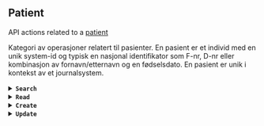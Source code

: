 ## Patient 

API actions related to a [patient](StructureDefinition-NoEHRCorePatient.html)

Kategori av operasjoner relatert til pasienter. En pasient er et individ med en unik system-id og typisk en nasjonal
identifikator som F-nr, D-nr eller kombinasjon av fornavn/etternavn og en fødselsdato. En pasient er unik i kontekst av
et journalsystem.

<details>
 <summary> <code><b>Search</b></code></summary>
 Hent liste med pasienter i samsvar med søkekriterier, returnerer 0 til mange pasienter for kombinasjon av søkeparametere. Liste inneholder basisinformasjon om pasient inklusive id.<br/><br/>
<details>
 <summary><code>GET</code></summary>

##### Parameters

> | name | type | data type | description |
> |------|------|-----------|-------------|
> |      |      |           |             |

##### Responses

> | http code | content-type                | response                                                                               |
> |-----------|-----------------------------|----------------------------------------------------------------------------------------|
> | `200`     | `application/json`          | `{"result": [` [Patient](StructureDefinition-NoEHRCorePatient.html) `]}` |
> | `400`     | `application/json`          | `{"code":"400","message":"Bad Request"}`                                               |
> | `401`     | `application/json`          | `{"code":"401","message":"Unauthorized"}`                                              |


</details>
<details>
 <summary><code>POST</code></summary>

##### Parameters

> | name | type | data type | description |
> |------|------|-----------|-------------|
> |      |      |           |             |

##### Responses

> | http code | content-type                | response                                                                                  |
> |-----------|-----------------------------|-------------------------------------------------------------------------------------------|
> | `200`     | `application/json`          | `{"result": [` [Patient](StructureDefinition-NoEHRCorePatient.html) `]}`    |
> | `400`     | `application/json`          | `{"code":"400","message":"Bad Request"}`                                                  |
> | `401`     | `application/json`          | `{"code":"401","message":"Unauthorized"}`                                                 |


</details>
<hr style="border: 2px solid gray;">
</details>
<details>
<summary> <code><b>Read</b></code></summary>
Returnerer personalia og annen data knyttet til pasient med id i samsvar med verdi fra forespørsel. <br/><br/>
<details>
 <summary><code>GET</code> </summary>

##### Parameters

> | name  |  type     | data type    | description |
> |-------|-----------|--------------|-------------|
> | id    | required  | uuid         |             |

##### Responses

> | http code | content-type                  | response                                                                             |
> |-----------|-------------------------------|--------------------------------------------------------------------------------------|
> | `200`     | `application/json`            | `{"result": ` [Patient](StructureDefinition-NoEHRCorePatient.html) `}` |
> | `400`     | `application/json`            | `{"code":"400","message":"Bad Request"}`                                             |
> | `401`     | `application/json`            | `{"code":"401","message":"Unauthorized"}`                                            |


</details>
<hr style="border: 2px solid gray;">
</details>
<details>
<summary> <code><b>Create</b></code></summary>
Opprett ny pasient med verdier fra forespørsel. Ny pasient opprettes med id som er unik for journalsystemet. Hvis en pasient allerede finnes (match på f-fn, d-nr eller fødselsdato og fornavn/etternavn) opprettes ingen ny pasient.  <br/><br/>
<details>
 <summary><code>POST</code></summary>

##### Parameters

> | name | type | data type | description |
> |------|------|-----------|-------------|
> |      |      |           |             |

##### Responses

> | http code | content-type                      | response                                  |
> |-----------|-----------------------------------|-------------------------------------------|
> | `201`     | `text/plain;charset=UTF-8`        | ``                                        |
> | `400`     | `application/json`                | `{"code":"400","message":"Bad Request"}`  |
> | `401`     | `application/json`                | `{"code":"401","message":"Unauthorized"}` |


</details>
<hr style="border: 2px solid gray;">
</details>
<details>
<summary> <code><b>Update</b></code></summary>
Oppdater pasient med verdier fra forespørsel, pasienten identifiseres med id.  <br/><br/>
<details>
 <summary><code>PUT</code></summary>

##### Parameters

> | name | type       | data type | description |
> |------|------------|-----------|-------------|
> | id   | required   | uuid      |             |

##### Responses

> | http code | content-type                      | response                                                                    |
> |-----------|-----------------------------------|-----------------------------------------------------------------------------|
> | `200`     | `text/plain;charset=UTF-8`        | `{` [Patient](StructureDefinition-NoEHRCorePatient.html) `}`  |
> | `400`     | `application/json`                | `{"code":"400","message":"Bad Request"}`                                    |
> | `401`     | `application/json`                | `{"code":"401","message":"Unauthorized"}`                                   |


</details>
<details>
 <summary><code>PATCH</code></summary>

##### Parameters

> | name  |  type     | data type   | description |
> |-------|-----------|-------------|-------------|
> | id    | required  | uuid        |             |

##### Responses

> | http code | content-type       | response                                  |
> |-----------|--------------------|-------------------------------------------|
> | `204`     | ``                 | `NO CONTENT`                              |
> | `400`     | `application/json` | `{"code":"400","message":"Bad Request"}`  |
> | `401`     | `application/json` | `{"code":"401","message":"Unauthorized"}` |


</details>
</details>
